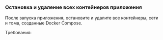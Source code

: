 
### Остановка и удаление всех контейнеров приложения

После запуска приложения, остановите и удалите все контейнеры, сети и тома, созданные Docker Compose.

Требования:
